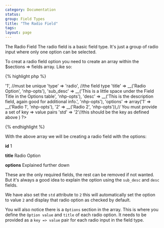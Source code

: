 ```yaml
---
category: Documentation
status: 
group: Field Types
title: "The Radio Field"
tags: 
layout: page
---
```


The Radio Field
The radio field is a basic field type. It's just a group of radio input where only one option can be selected.

To creat a radio field option you need to create an array within the $sections => fields array. Like so:

{% highlight php %}
<?php
array(
    'id' => '1', //must be unique
    'type' => 'radio', //the field type
    'title' => __('Radio Option', 'nhp-opts'),
    'sub_desc' => __('This is a little space under the Field Title in the Options table', 'nhp-opts'),
    'desc' => __('This is the description field, again good for additional info.', 'nhp-opts'),
    'options' => array('1' => __('Radio 1', 'nhp-opts'), '2' => __('Radio 2', 'nhp-opts')),// You must provide a set of key => value pairs
    'std' => '2'//this should be the key as defined above
    )
?>
{% endhighlight %}

With the above array we will be creating a radio field with the options:

**id** 1

**title** Radio Option

**options** Explained further down


These are the only required fields, the rest can be removed if not wanted. But it's always a good idea to explain the option using the ```sub_desc``` and ```desc``` fields.


We have also set the ```std``` attribute to ```2``` this will automatically set the option to value ```2``` and display that radio option as checked by default.

You will also notice there is a ```Options``` section in the array. This is where you define the ```Option value``` and ```title``` of each radio option. It needs to be provided as a ```key => value``` pair for each radio input in the field type.